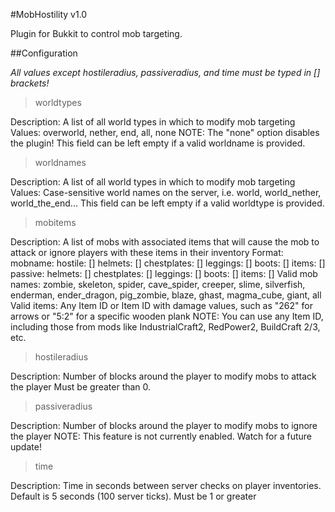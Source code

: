 #MobHostility v1.0

Plugin for Bukkit to control mob targeting.

##Configuration

_All values except hostileradius, passiveradius, and time must be typed in [] brackets!_

> worldtypes

Description: A list of all world types in which to modify mob targeting
Values: overworld, nether, end, all, none
NOTE: The "none" option disables the plugin!
This field can be left empty if a valid worldname is provided.

> worldnames

Description: A list of all world types in which to modify mob targeting
Values: Case-sensitive world names on the server, i.e. world, world_nether, world_the_end...
This field can be left empty if a valid worldtype is provided.

> mobitems

Description: A list of mobs with associated items that will cause the mob to attack or ignore players with these items in their inventory
Format: mobname:
          hostile: []
            helmets: []
            chestplates: []
            leggings: []
            boots: []
            items: []
          passive:
            helmets: []
            chestplates: []
            leggings: []
            boots: []
            items: []
Valid mob names: zombie, skeleton, spider, cave_spider, creeper, slime, silverfish, enderman, ender_dragon, pig_zombie, blaze, ghast, magma_cube, giant, all
Valid items: Any Item ID or Item ID with damage values, such as "262" for arrows or "5:2" for a specific wooden plank
NOTE: You can use any Item ID, including those from mods like IndustrialCraft2, RedPower2, BuildCraft 2/3, etc.

> hostileradius

Description: Number of blocks around the player to modify mobs to attack the player
Must be greater than 0.

> passiveradius

Description: Number of blocks around the player to modify mobs to ignore the player
NOTE: This feature is not currently enabled. Watch for a future update!

> time

Description: Time in seconds between server checks on player inventories. Default is 5 seconds (100 server ticks).
Must be 1 or greater